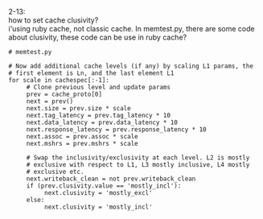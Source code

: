 2-13:  
how to set cache clusivity?  
i'using ruby cache, not classic cache. In memtest.py, there are some code about clusivity, these code can be use in ruby cache?
```
# memtest.py

# Now add additional cache levels (if any) by scaling L1 params, the
# first element is Ln, and the last element L1
for scale in cachespec[:-1]:
     # Clone previous level and update params
     prev = cache_proto[0]
     next = prev()
     next.size = prev.size * scale
     next.tag_latency = prev.tag_latency * 10
     next.data_latency = prev.data_latency * 10
     next.response_latency = prev.response_latency * 10
     next.assoc = prev.assoc * scale
     next.mshrs = prev.mshrs * scale

     # Swap the inclusivity/exclusivity at each level. L2 is mostly
     # exclusive with respect to L1, L3 mostly inclusive, L4 mostly
     # exclusive etc.
     next.writeback_clean = not prev.writeback_clean
     if (prev.clusivity.value == 'mostly_incl'):
          next.clusivity = 'mostly_excl'
     else:
          next.clusivity = 'mostly_incl'
```
